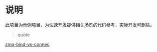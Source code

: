 # 说明

此项目为示例项目，为快速开发提供相关场景的代码参考，实际开发可删除。

> quote

[zmq-bind-vs-connec](https://www.randonomicon.com/zmq/2018/09/19/zmq-bind-vs-connect.html)